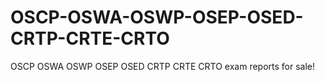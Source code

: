 # OSCP-OSWA-OSWP-OSEP-OSED-CRTP-CRTE-CRTO
OSCP OSWA OSWP OSEP OSED CRTP CRTE CRTO exam reports for sale!
